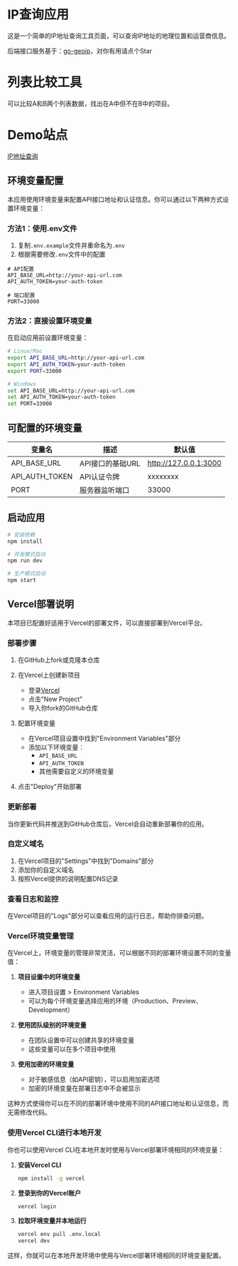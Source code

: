# IP查询应用

这是一个简单的IP地址查询工具页面，可以查询IP地址的地理位置和运营商信息。

后端接口服务基于：<a href="https://github.com/deanxv/go-geoip">go-geoip</a>，对你有用请点个Star

# 列表比较工具
可以比较A和B两个列表数据，找出在A中但不在B中的项目。

# Demo站点
<a href="https://ip.wxnext.top">IP地址查询</a>

## 环境变量配置

本应用使用环境变量来配置API接口地址和认证信息。你可以通过以下两种方式设置环境变量：

### 方法1：使用.env文件

1. 复制`.env.example`文件并重命名为`.env`
2. 根据需要修改`.env`文件中的配置

```
# API配置
API_BASE_URL=http://your-api-url.com
API_AUTH_TOKEN=your-auth-token

# 端口配置
PORT=33000
```

### 方法2：直接设置环境变量

在启动应用前设置环境变量：

```bash
# Linux/Mac
export API_BASE_URL=http://your-api-url.com
export API_AUTH_TOKEN=your-auth-token
export PORT=33000

# Windows
set API_BASE_URL=http://your-api-url.com
set API_AUTH_TOKEN=your-auth-token
set PORT=33000
```

## 可配置的环境变量

| 变量名 | 描述 | 默认值                   |
|--------|------|-----------------------|
| API_BASE_URL | API接口的基础URL | http://127.0.0.1:3000 |
| API_AUTH_TOKEN | API认证令牌 | xxxxxxxx              |
| PORT | 服务器监听端口 | 33000                 |

## 启动应用

```bash
# 安装依赖
npm install

# 开发模式启动
npm run dev

# 生产模式启动
npm start
```

## Vercel部署说明

本项目已配置好适用于Vercel的部署文件，可以直接部署到Vercel平台。

### 部署步骤

1. 在GitHub上fork或克隆本仓库

2. 在Vercel上创建新项目
   - 登录[Vercel](https://vercel.com/)
   - 点击"New Project"
   - 导入你fork的GitHub仓库

3. 配置环境变量
   - 在Vercel项目设置中找到"Environment Variables"部分
   - 添加以下环境变量：
     - `API_BASE_URL`
     - `API_AUTH_TOKEN`
     - 其他需要自定义的环境变量

4. 点击"Deploy"开始部署

### 更新部署

当你更新代码并推送到GitHub仓库后，Vercel会自动重新部署你的应用。

### 自定义域名

1. 在Vercel项目的"Settings"中找到"Domains"部分
2. 添加你的自定义域名
3. 按照Vercel提供的说明配置DNS记录

### 查看日志和监控

在Vercel项目的"Logs"部分可以查看应用的运行日志，帮助你排查问题。

### Vercel环境变量管理

在Vercel上，环境变量的管理非常灵活，可以根据不同的部署环境设置不同的变量值：

1. **项目设置中的环境变量**
   - 进入项目设置 > Environment Variables
   - 可以为每个环境变量选择应用的环境（Production、Preview、Development）

2. **使用团队级别的环境变量**
   - 在团队设置中可以创建共享的环境变量
   - 这些变量可以在多个项目中使用

3. **使用加密的环境变量**
   - 对于敏感信息（如API密钥），可以启用加密选项
   - 加密的环境变量在部署日志中不会被显示

这种方式使得你可以在不同的部署环境中使用不同的API接口地址和认证信息，而无需修改代码。

### 使用Vercel CLI进行本地开发

你也可以使用Vercel CLI在本地开发时使用与Vercel部署环境相同的环境变量：

1. **安装Vercel CLI**
   ```bash
   npm install -g vercel
   ```

2. **登录到你的Vercel账户**
   ```bash
   vercel login
   ```

3. **拉取环境变量并本地运行**
   ```bash
   vercel env pull .env.local
   vercel dev
   ```

这样，你就可以在本地开发环境中使用与Vercel部署环境相同的环境变量配置。
